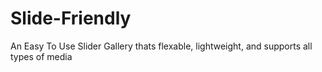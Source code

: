 Slide-Friendly
==============

An Easy To Use Slider Gallery thats flexable, lightweight, and supports all types of media 
